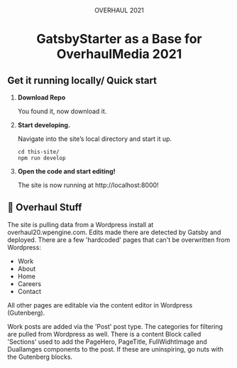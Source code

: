 <p align="center">
  OVERHAUL 2021
</p>
<h1 align="center">
  GatsbyStarter as a Base for OverhaulMedia 2021
</h1>

## Get it running locally/ Quick start

1.  **Download Repo**

    You found it, now download it.

2.  **Start developing.**

    Navigate into the site’s local directory and start it up.

    ```shell
    cd this-site/
    npm run develop
    ```

3.  **Open the code and start editing!**

    The site is now running at http://localhost:8000!


## 🚀 Overhaul Stuff

The site is pulling data from a Wordpress install at overhaul20.wpengine.com. Edits made there are detected by Gatsby and deployed.
There are a few 'hardcoded' pages that can't be overwritten from Wordpress: 
 - Work
 - About
 - Home
 - Careers
 - Contact
 
 All other pages are editable via the content editor in Wordpress (Gutenberg). 

 Work posts are added via the 'Post' post type. The categories for filtering are pulled from Wordpress as well.
 There is a content Block called 'Sections' used to add the PageHero, PageTitle, FullWidhtImage and DualIamges components to the post. If these are uninspiring, go nuts with the Gutenberg blocks.

